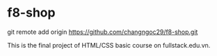 # f8-shop
git remote add origin https://github.com/changngoc29/f8-shop.git
 
This is the final project of HTML/CSS basic course on fullstack.edu.vn.
